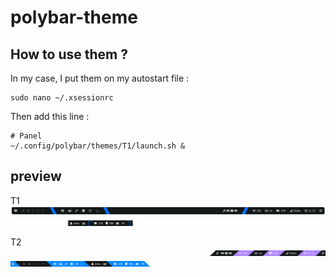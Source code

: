 # polybar-theme

## How to use them ?
In my case, I put them on my autostart file :
```
sudo nano ~/.xsessionrc
```
Then add this line :
```
# Panel
~/.config/polybar/themes/T1/launch.sh &
```


## preview
T1
![My Image](https://github.com/diws1/polybar-theme/blob/main/screenshots/T1/polybar%20T1.png)
![My Image](https://github.com/diws1/polybar-theme/blob/main/screenshots/T1/polybar%20T1b.png)


T2
![My Image](https://github.com/diws1/polybar-theme/blob/main/screenshots/T2/polybar%20T2.png)
![My Image](https://github.com/diws1/polybar-theme/blob/main/screenshots/T2/polybar%20T2b.png)
